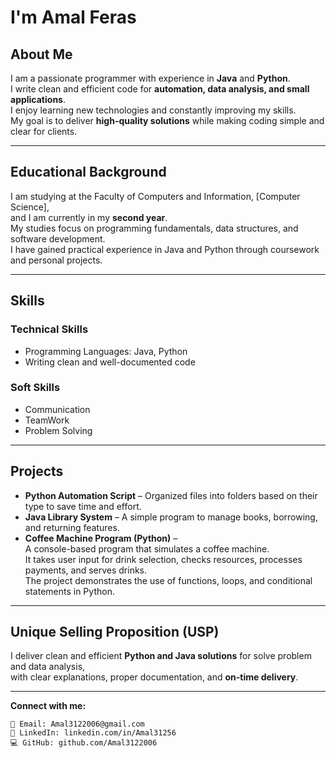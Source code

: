 # I'm Amal Feras  

## About Me  
I am a passionate programmer with experience in **Java** and **Python**.  
I write clean and efficient code for **automation, data analysis, and small applications**.  
I enjoy learning new technologies and constantly improving my skills.  
My goal is to deliver **high-quality solutions** while making coding simple and clear for clients.  

---

## Educational Background  
I am studying at the Faculty of Computers and Information, [Computer Science],  
and I am currently in my **second year**.  
My studies focus on programming fundamentals, data structures, and software development.  
I have gained practical experience in Java and Python through coursework and personal projects.  

---

##  Skills  
 ### Technical Skills
- Programming Languages: Java, Python
- Writing clean and well-documented code 
 ### Soft Skills  
- Communication
- TeamWork
- Problem Solving 


---

##  Projects  
- **Python Automation Script** – Organized files into folders based on their type to save time and effort.  
- **Java Library System** – A simple program to manage books, borrowing, and returning features.  
- **Coffee Machine Program (Python)** –  
  A console-based program that simulates a coffee machine.  
  It takes user input for drink selection, checks resources, processes payments, and serves drinks.  
  The project demonstrates the use of functions, loops, and conditional statements in Python.
---

##  Unique Selling Proposition (USP)  
I deliver clean and efficient **Python and Java solutions** for solve problem and data analysis,  
with clear explanations, proper documentation, and **on-time delivery**.  

---

 **Connect with me:**
 
    📧 Email: Amal3122006@gmail.com
    💼 LinkedIn: linkedin.com/in/Amal31256
    💻 GitHub: github.com/Amal3122006

  
